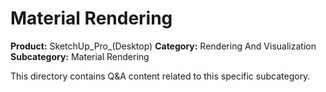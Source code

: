 # Material Rendering

**Product:** SketchUp_Pro_(Desktop)
**Category:** Rendering And Visualization
**Subcategory:** Material Rendering

This directory contains Q&A content related to this specific subcategory.
